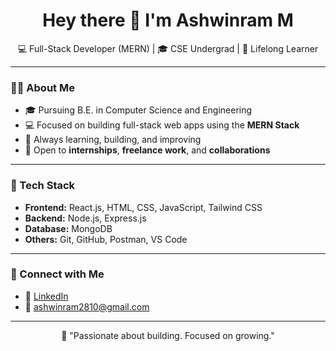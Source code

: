 <h1 align="center">Hey there 👋 I'm Ashwinram M</h1>

<p align="center">
  💻 Full-Stack Developer (MERN) | 🎓 CSE Undergrad | 🌱 Lifelong Learner
</p>

---

### 👨‍💻 About Me

- 🎓 Pursuing B.E. in Computer Science and Engineering  
- 💻 Focused on building full-stack web apps using the **MERN Stack**  
- 🌱 Always learning, building, and improving  
- 🤝 Open to **internships**, **freelance work**, and **collaborations**

---

### 💼 Tech Stack

- **Frontend:** React.js, HTML, CSS, JavaScript, Tailwind CSS  
- **Backend:** Node.js, Express.js  
- **Database:** MongoDB  
- **Others:** Git, GitHub, Postman, VS Code

---


### 🔗 Connect with Me

- 💼 [LinkedIn](https://www.linkedin.com/in/ashwinram-m-425314291/)  
- 📧 ashwinram2810@gmail.com

---

<p align="center">
  🚀 "Passionate about building. Focused on growing."
</p>
